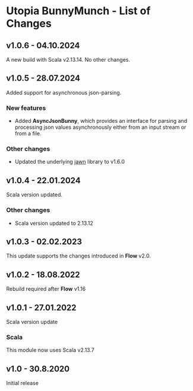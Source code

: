 # Utopia BunnyMunch - List of Changes

## v1.0.6 - 04.10.2024
A new build with Scala v2.13.14. No other changes.

## v1.0.5 - 28.07.2024
Added support for asynchronous json-parsing.
### New features
- Added **AsyncJsonBunny**, which provides an interface for parsing and processing json values asynchronously either 
  from an input stream or from a file.
### Other changes
- Updated the underlying [jawn](https://github.com/typelevel/jawn) library to v1.6.0

## v1.0.4 - 22.01.2024
Scala version updated.
### Other changes
- Scala version updated to 2.13.12

## v1.0.3 - 02.02.2023
This update supports the changes introduced in **Flow** v2.0.

## v1.0.2 - 18.08.2022
Rebuild required after **Flow** v1.16

## v1.0.1 - 27.01.2022
Scala version update
### Scala
This module now uses Scala v2.13.7

## v1.0 - 30.8.2020
Initial release
